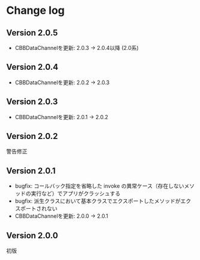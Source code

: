 # Change log

## Version 2.0.5
- CBBDataChannelを更新: 2.0.3 -> 2.0.4以降 (2.0系)
## Version 2.0.4
- CBBDataChannelを更新: 2.0.2 -> 2.0.3

## Version 2.0.3
- CBBDataChannelを更新: 2.0.1 -> 2.0.2

## Version 2.0.2
警告修正

## Version 2.0.1
- bugfix: コールバック指定を省略した invoke の異常ケース（存在しないメソッドの実行など）でアプリがクラッシュする
- bugfix: 派生クラスにおいて基本クラスでエクスポートしたメソッドがエクスポートされない
- CBBDataChannelを更新: 2.0.0 -> 2.0.1

## Version 2.0.0
初版
